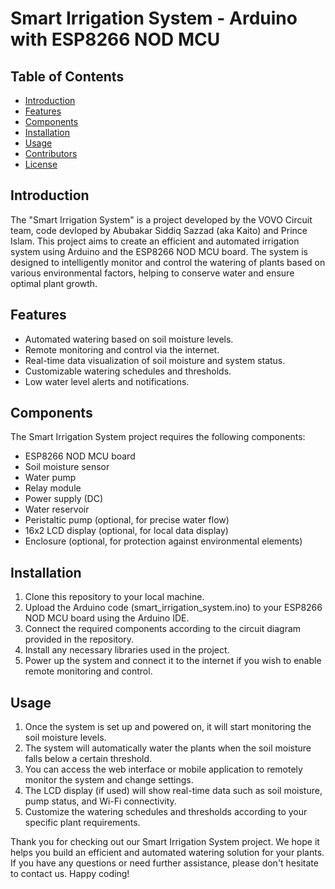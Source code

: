 # Smart Irrigation System - Arduino with ESP8266 NOD MCU

## Table of Contents
- [Introduction](#introduction)
- [Features](#features)
- [Components](#components)
- [Installation](#installation)
- [Usage](#usage)
- [Contributors](#contributors)
- [License](#license)

## Introduction

The "Smart Irrigation System" is a project developed by the VOVO Circuit team, code devloped by Abubakar Siddiq Sazzad (aka Kaito) and Prince Islam. This project aims to create an efficient and automated irrigation system using Arduino and the ESP8266 NOD MCU board. The system is designed to intelligently monitor and control the watering of plants based on various environmental factors, helping to conserve water and ensure optimal plant growth.

## Features

- Automated watering based on soil moisture levels.
- Remote monitoring and control via the internet.
- Real-time data visualization of soil moisture and system status.
- Customizable watering schedules and thresholds.
- Low water level alerts and notifications.

## Components

The Smart Irrigation System project requires the following components:

- ESP8266 NOD MCU board
- Soil moisture sensor
- Water pump
- Relay module
- Power supply (DC)
- Water reservoir
- Peristaltic pump (optional, for precise water flow)
- 16x2 LCD display (optional, for local data display)
- Enclosure (optional, for protection against environmental elements)

## Installation

1. Clone this repository to your local machine.
2. Upload the Arduino code (smart_irrigation_system.ino) to your ESP8266 NOD MCU board using the Arduino IDE.
3. Connect the required components according to the circuit diagram provided in the repository.
4. Install any necessary libraries used in the project.
5. Power up the system and connect it to the internet if you wish to enable remote monitoring and control.

## Usage
1. Once the system is set up and powered on, it will start monitoring the soil moisture levels.
2. The system will automatically water the plants when the soil moisture falls below a certain threshold.
3. You can access the web interface or mobile application to remotely monitor the system and change settings.
4. The LCD display (if used) will show real-time data such as soil moisture, pump status, and Wi-Fi connectivity.
5. Customize the watering schedules and thresholds according to your specific plant requirements.



Thank you for checking out our Smart Irrigation System project. We hope it helps you build an efficient and automated watering solution for your plants. 
If you have any questions or need further assistance, please don't hesitate to contact us. Happy coding!

